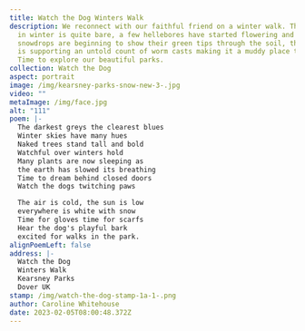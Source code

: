 ```yaml
---
title: Watch the Dog Winters Walk
description: We reconnect with our faithful friend on a winter walk. The garden
  in winter is quite bare, a few hellebores have started flowering and some
  snowdrops are beginning to show their green tips through the soil, the grass
  is supporting an untold count of worm casts making it a muddy place to be.
  Time to explore our beautiful parks.
collection: Watch the Dog
aspect: portrait
image: /img/kearsney-parks-snow-new-3-.jpg
video: ""
metaImage: /img/face.jpg
alt: "111"
poem: |-
  The darkest greys the clearest blues 
  Winter skies have many hues
  Naked trees stand tall and bold
  Watchful over winters hold
  Many plants are now sleeping as
  the earth has slowed its breathing 
  Time to dream behind closed doors
  Watch the dogs twitching paws

  The air is cold, the sun is low
  everywhere is white with snow
  Time for gloves time for scarfs
  Hear the dog's playful bark
  excited for walks in the park.
alignPoemLeft: false
address: |-
  Watch the Dog
  Winters Walk
  Kearsney Parks
  Dover UK
stamp: /img/watch-the-dog-stamp-1a-1-.png
author: Caroline Whitehouse
date: 2023-02-05T08:00:48.372Z
---
```

